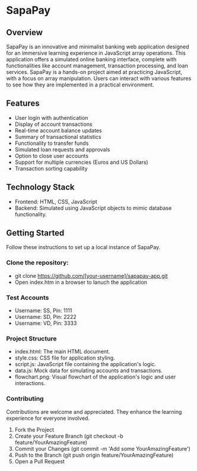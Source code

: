 # SapaPay

## Overview
SapaPay is an innovative and minimalist banking web application designed for an immersive learning experience in JavaScript array operations. This application offers a simulated online banking interface, complete with functionalities like account management, transaction processing, and loan services. SapaPay is a hands-on project aimed at practicing JavaScript, with a focus on array manipulation. Users can interact with various features to see how they are implemented in a practical environment.

## Features
- User login with authentication
- Display of account transactions
- Real-time account balance updates
- Summary of transactional statistics
- Functionality to transfer funds
- Simulated loan requests and approvals
- Option to close user accounts
- Support for multiple currencies (Euros and US Dollars)
- Transaction sorting capability

## Technology Stack
- Frontend: HTML, CSS, JavaScript
- Backend: Simulated using JavaScript objects to mimic database functionality.

## Getting Started
Follow these instructions to set up a local instance of SapaPay.

### Clone the repository:
- git clone https://github.com/[your-username]/sapapay-app.git
- Open index.htm in a browser to lanuch the application

### Test Accounts
- Username: SS, Pin: 1111
- Username: SD, Pin: 2222
- Username: VD, Pin: 3333

### Project Structure
- index.html: The main HTML document.
- style.css: CSS file for application styling.
- script.js: JavaScript file containing the application's logic.
- data.js: Mock data for simulating accounts and transactions.
- flowchart.png: Visual flowchart of the application's logic and user interactions.

### Contributing
Contributions are welcome and appreciated. They enhance the learning experience for everyone involved.
1. Fork the Project
2. Create your Feature Branch (git checkout -b feature/YourAmazingFeature)
3. Commit your Changes (git commit -m 'Add some YourAmazingFeature')
4. Push to the Branch (git push origin feature/YourAmazingFeature)
5. Open a Pull Request
